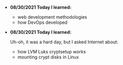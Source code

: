 

* **08/30/2021
    Today I learned:**
    * web development methodologies
    * how DevOps developed

* **08/30/2021
    Today I learned:**
    
    Uh-oh, it was a hard day, but I asked Internet about:
    * how LVM Luks cryptsetup works
    * mounting crypt disks in Linux
